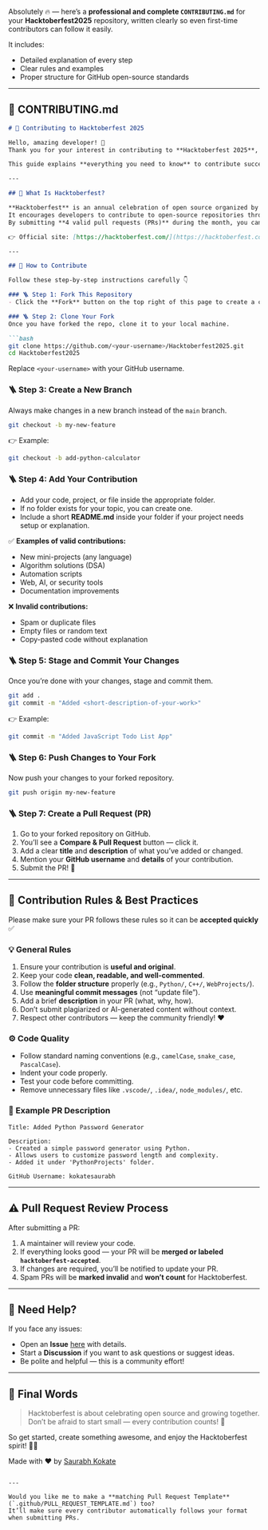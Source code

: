 Absolutely 🔥 — here’s a **professional and complete `CONTRIBUTING.md`** for your **Hacktoberfest2025** repository, written clearly so even first-time contributors can follow it easily.

It includes:

* Detailed explanation of every step
* Clear rules and examples
* Proper structure for GitHub open-source standards

---

## 🧾 **CONTRIBUTING.md**

````markdown
# 🤝 Contributing to Hacktoberfest 2025

Hello, amazing developer! 🎉  
Thank you for your interest in contributing to **Hacktoberfest 2025**, an open-source initiative by [Saurabh Kokate](https://github.com/kokatesaurabh).  

This guide explains **everything you need to know** to contribute successfully and get your pull request accepted for **Hacktoberfest 2025**.

---

## 🧠 What Is Hacktoberfest?

**Hacktoberfest** is an annual celebration of open source organized by **DigitalOcean** and its partners.  
It encourages developers to contribute to open-source repositories throughout **October**.  
By submitting **4 valid pull requests (PRs)** during the month, you can earn limited-edition swag, badges, or digital rewards!

👉 Official site: [https://hacktoberfest.com/](https://hacktoberfest.com/)

---

## 🚀 How to Contribute

Follow these step-by-step instructions carefully 👇

### 🪜 Step 1: Fork This Repository
- Click the **Fork** button on the top right of this page to create a copy of this repository in your GitHub account.

### 🪜 Step 2: Clone Your Fork
Once you have forked the repo, clone it to your local machine.

```bash
git clone https://github.com/<your-username>/Hacktoberfest2025.git
cd Hacktoberfest2025
````

Replace `<your-username>` with your GitHub username.

### 🪜 Step 3: Create a New Branch

Always make changes in a new branch instead of the `main` branch.

```bash
git checkout -b my-new-feature
```

👉 Example:

```bash
git checkout -b add-python-calculator
```

### 🪜 Step 4: Add Your Contribution

* Add your code, project, or file inside the appropriate folder.
* If no folder exists for your topic, you can create one.
* Include a short **README.md** inside your folder if your project needs setup or explanation.

✅ **Examples of valid contributions:**

* New mini-projects (any language)
* Algorithm solutions (DSA)
* Automation scripts
* Web, AI, or security tools
* Documentation improvements

❌ **Invalid contributions:**

* Spam or duplicate files
* Empty files or random text
* Copy-pasted code without explanation

### 🪜 Step 5: Stage and Commit Your Changes

Once you’re done with your changes, stage and commit them.

```bash
git add .
git commit -m "Added <short-description-of-your-work>"
```

👉 Example:

```bash
git commit -m "Added JavaScript Todo List App"
```

### 🪜 Step 6: Push Changes to Your Fork

Now push your changes to your forked repository.

```bash
git push origin my-new-feature
```

### 🪜 Step 7: Create a Pull Request (PR)

1. Go to your forked repository on GitHub.
2. You’ll see a **Compare & Pull Request** button — click it.
3. Add a clear **title** and **description** of what you’ve added or changed.
4. Mention your **GitHub username** and **details** of your contribution.
5. Submit the PR! 🎉

---

## 🧩 Contribution Rules & Best Practices

Please make sure your PR follows these rules so it can be **accepted quickly** ✅

### 💡 General Rules

1. Ensure your contribution is **useful and original**.
2. Keep your code **clean, readable, and well-commented**.
3. Follow the **folder structure** properly (e.g., `Python/`, `C++/`, `WebProjects/`).
4. Use **meaningful commit messages** (not “update file”).
5. Add a brief **description** in your PR (what, why, how).
6. Don’t submit plagiarized or AI-generated content without context.
7. Respect other contributors — keep the community friendly! ❤️

### ⚙️ Code Quality

* Follow standard naming conventions (e.g., `camelCase`, `snake_case`, `PascalCase`).
* Indent your code properly.
* Test your code before committing.
* Remove unnecessary files like `.vscode/`, `.idea/`, `node_modules/`, etc.

### 🧾 Example PR Description

```
Title: Added Python Password Generator

Description:
- Created a simple password generator using Python.
- Allows users to customize password length and complexity.
- Added it under 'PythonProjects' folder.

GitHub Username: kokatesaurabh
```

---

## ⚠️ Pull Request Review Process

After submitting a PR:

1. A maintainer will review your code.
2. If everything looks good — your PR will be **merged or labeled `hacktoberfest-accepted`**.
3. If changes are required, you’ll be notified to update your PR.
4. Spam PRs will be **marked invalid** and **won’t count** for Hacktoberfest.

---

## 🫶 Need Help?

If you face any issues:

* Open an **Issue** [here](../../issues) with details.
* Start a **Discussion** if you want to ask questions or suggest ideas.
* Be polite and helpful — this is a community effort!

---

## 🏁 Final Words

> Hacktoberfest is about celebrating open source and growing together.
> Don’t be afraid to start small — every contribution counts! 🌱

So get started, create something awesome, and enjoy the Hacktoberfest spirit! 🎃✨

Made with ❤️ by [Saurabh Kokate](https://github.com/kokatesaurabh)

```

---

Would you like me to make a **matching Pull Request Template** (`.github/PULL_REQUEST_TEMPLATE.md`) too?  
It’ll make sure every contributor automatically follows your format when submitting PRs.
```
